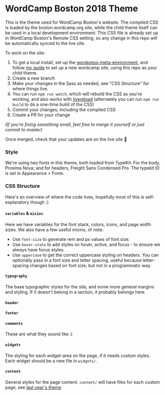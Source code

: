 WordCamp Boston 2018 Theme
==========================

This is the theme used for WordCamp Boston's website. The compiled CSS is loaded by the boston.wordcamp.org site, while the child theme itself can be used in a local development environment. This CSS file is already set up in WordCamp Boston's Remote CSS setting, so any change in this repo will be automatically synced to the live site.

To work on the site:

1. To get a local install, set up the [wordpress-meta-environment](https://github.com/WordPress/meta-environment), and follow [my guide](https://ryelle.codes/2016/07/local-development-for-wordcamp-websites/) to set up a new wordcamp site, using this repo as your child theme.
2. Create a new branch
3. Make your changes in the Sass as needed, see "CSS Structure" for where things live.
4. You can run `npm run watch`, which will rebuild the CSS as you're working, and also works with [livereload](https://chrome.google.com/webstore/detail/livereload/jnihajbhpnppcggbcgedagnkighmdlei) (alternately you can run `npm run build` to do a one-time build of the CSS)
5. Commit your changes, including the compiled CSS
6. Create a PR for your change

_(If you're fixing something small, feel free to merge it yourself or just commit to master)_

Once merged, check that your updates are on the live site 🎉

### Style

We're using two fonts in this theme, both loaded from TypeKit. For the body, Proxima Nova; and for headers, Freight Sans Condensed Pro. The typekit ID is set in Appearance > Fonts.

### CSS Structure

Here's an overview of where the code lives, hopefully most of this is self-explanatory though :)

#### `variables` & `mixins`

Here we have variables for the font stack, colors, icons, and page width sizes. We also have a few useful mixins, of note:

- Use `font-size` to generate rem and px values of font size.
- Use `hover-state` to add styles on hover, active, and focus - to ensure we always have focus styles.
- Use `uppercase` to get the correct uppercase styling on headers. You can optionally pass in a font size and letter spacing, useful because letter-spacing changes based on font size, but not in a programmatic way.

#### `typography`

The base typographic styles for the site, and some more general margins and styling. If it doesn't belong in a section, it probably belongs here.

#### `header`
#### `footer`
#### `comments`

These are what they sound like :)

#### `widgets`

The styling for each widget-area on the page, if it needs custom styles. Each widget should be a new file in `widgets/`.

#### `content`

General styles for the page content. `content/` will have files for each custom page, see [last year's theme](https://github.com/bostonwp/wordcamp-2017/tree/master/sass/content)
